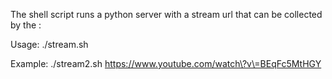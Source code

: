The shell script runs a python server with a stream url that can be collected by the :

Usage: ./stream.sh <YouTube or m3u8 URL>

Example:
./stream2.sh https://www.youtube.com/watch\?v\=BEqFc5MtHGY

